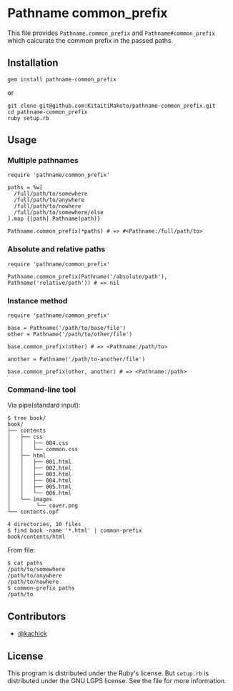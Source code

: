 Pathname common_prefix
======================

This file provides `Pathname.common_prefix` and `Pathname#common_prefix`
which calcurate the common prefix in the passed paths.

Installation
------------

    gem install pathname-common_prefix

or

    git clone git@github.com:KitaitiMakoto/pathname-common_prefix.git
    cd pathname-common_prefix
    ruby setup.rb

Usage
-----

### Multiple pathnames

    require 'pathname/common_prefix'
    
    paths = %w[
      /full/path/to/somewhere
      /full/path/to/anywhere
      /full/path/to/nowhere
      /full/path/to/somewhere/else
    ].map {|path| Pathname(path)}
    
    Pathname.common_prefix(*paths) # => #<Pathname:/full/path/to>

### Absolute and relative paths

    require 'pathname/common_prefix'
    
    Pathname.common_prefix(Pathname('/absolute/path'), Pathname('relative/path')) # => nil

### Instance method

    require 'pathname/common_prefix'
    
    base = Pathname('/path/to/base/file')
    other = Pathname('/path/to/other/file')
    
    base.common_prefix(other) # => <Pathname:/path/to>
    
    another = Pathname('/path/to-another/file')
    
    base.common_prefix(other, another) # => <Pathname:/path>

### Command-line tool

Via pipe(standard input):

    $ tree book/
    book/
    ├── contents
    │   ├── css
    │   │   ├── 004.css
    │   │   └── common.css
    │   ├── html
    │   │   ├── 001.html
    │   │   ├── 002.html
    │   │   ├── 003.html
    │   │   ├── 004.html
    │   │   ├── 005.html
    │   │   └── 006.html
    │   └── images
    │        └── cover.png
    └── contents.opf
    
    4 directories, 10 files
    $ find book -name '*.html' | common-prefix
    book/contents/html

From file:

    $ cat paths
    /path/to/somewhere
    /path/to/anywhere
    /path/to/nowhere
    $ common-prefix paths
    /path/to

Contributors
------------

* [@kachick](https://github.com/kachick)

License
-------

This program is distributed under the Ruby's license.
But `setup.rb` is distributed under the GNU LGPS license. See the file for more information.
